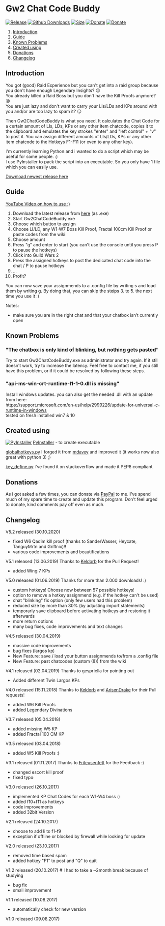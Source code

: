 # Gw2 Chat Code Buddy
[![Release](https://img.shields.io/github/release/m10x/gw2chatcodebuddy.svg?color=brightgreen)](https://github.com/LowkeyFlex/Gw2ChatCodeBuddy/releases)
[![Github Downloads](https://img.shields.io/github/downloads/m10x/gw2chatcodebuddy/total.svg)](https://github.com/LowkeyFlex/Gw2ChatCodeBuddy/releases)
[![Size](https://img.shields.io/badge/size-7.02mb-brightgreen.svg)](https://github.com/LowkeyFlex/Gw2ChatCodeBuddy/releases)
[![Donate](https://img.shields.io/badge/Donate-PayPal-blue.svg)](https://www.paypal.me/LowkeyFlex)
[![Donate](https://img.shields.io/badge/Donate-Coffee-blue.svg)](https://www.buymeacoffee.com/m10xde)

1. [Introduction](#introduction)
2. [Guide](#guide)
3. [Known Problems](#known_problems)
4. [Created using](#created_using)
5. [Donations](#donations)
6. [Changelog](#changelog)

## Introduction <a name="introduction"></a>
You got (good) Raid Experience but you can't get into a raid group because you don't have enough Legendary Insights? :pensive:  
You already killed a Raid Boss but you don't have the Kill Proofs anymore? :persevere:  
You are just lazy and don't want to carry your LIs/LDs and KPs around with you and/or are too lazy to spam it? :smirk:

Then Gw2ChatCodeBuddy is what you need.
It calculates the Chat Code for a certain amount of LIs, LDs, KPs or any other item chatcode, copies it to the clipboard and emulates the key strokes "enter" and "left control" + "v" to post it.
You can assign different amounts of LIs/LDs, KPs or any other item chatcode to the Hotkeys F1-F11 (or even to any other key).

I'm currently learning Python and i wanted to do a script which may be useful for some people. :)  
I use PyInstaller to pack the script into an executable. So you only have 1 file which you can easily use.

[Download newest release here](https://github.com/LowkeyFlex/Gw2ChatCodeBuddy/releases)

## Guide <a name="guide"></a>
[YouTube Video on how to use :)](https://www.youtube.com/watch?v=TT-YfTw1A1U)

1. Download the latest release from [here](https://github.com/LowkeyFlex/Gw2ChatCodeBuddy/releases) (as .exe)
2. Start Gw2ChatCodeBuddy.exe
3. Choose which button to assign
4. Choose LI/LD, any W1-W7 Boss Kill Proof, Fractal 100cm Kill Proof or paste codes from the wiki
5. Choose amount
6. Press "g" and enter to start (you can't use the console until you press P to pause the hotkeys)
7. Click into Guild Wars 2
8. Press the assigned hotkeys to post the dedicated chat code into the chat / P to pause hotkeys 
9. ...
10. Profit?

You can now save your assignmends to a .config file by writing s and load them by writing g.
By doing that, you can skip the steips 3. to 5. the next time you use it :)

Notes: 
- make sure you are in the right chat and that your chatbox isn't currently open

## Known Problems <a name="known_problems"></a>

### "The chatbox is only kind of blinking, but nothing gets pasted"
Try to start Gw2ChatCodeBuddy.exe as administrator and try again.
If it still doesn't work, try to increase the latency.
Feel free to contact me, if you still have this problem, or if it could be resolved by following these steps.

### "api-ms-win-crt-runtime-l1-1-0.dll is missing"
Install windows updates. you can also get the needed .dll with an update from here:  
https://support.microsoft.com/en-us/help/2999226/update-for-universal-c-runtime-in-windows  
tested on fresh installed win7 & 10

## Created using <a name="created_using"></a>
[![PyInstaller](https://www.pyinstaller.org/_downloads/1b658e206c3ac51319fcf6ad45cd591a/pyinstaller-draft1a-35x35-trans.png)](http://www.pyinstaller.org/)  [PyInstaller](http://www.pyinstaller.org/) - to create executable

[globalhotkeys.py](https://gist.github.com/m10x/a9a2eb296fab2106a5ae7c16b8874a4b) I forged it from [mdavey](https://gist.github.com/mdavey/6d40a89dbc15aefcc8cd) and improved it (it works now also great with python 3) ;)

[key_define.py](https://stackoverflow.com/questions/14489013/simulate-python-keypresses-for-controlling-a-game) I've found it on stackoverflow and made it PEP8 compliant

## Donations <a name="donations"></a>
As i got asked a few times, you can donate via [PayPal](https://www.paypal.me/LowkeyFlex) to me.
I've spend much of my spare time to create and update this program.
Don't feel urged to donate, kind comments pay off even as much.

## Changelog <a name="release_notes"></a>
V5.2 released (30.10.2020)
- fixed W6 Qadim kill proof (thanks to SanderWasser, Heycate, TanguyMrtn and Griftnix)!!
- various code improvements and beautifications

V5.1 released (13.06.2019)
Thanks to [Keldorb](https://github.com/Keldorb) for the Pull Request!
- added Wing 7 KPs

V5.0 released (01.06.2019)
Thanks for more than 2.000 downloads! :)
- custom hotkeys! Choose now between 57 possible hotkeys!
- option to remove a hotkey assignmend (e.g. if the hotkey can't be used)
- chat "blinking" fix option (only few users had this problem)
- reduced size by more than 30% (by adjusting import statements)
- temporarly save clipboard before activating hotkeys and restoring it afterwards
- more return options
- many bug fixes, code improvements and text changes

V4.5 released (30.04.2019)
- massive code improvements
- bug fixes (largos kp)
- New Feature: save / load your button assignmends to/from a .config file
- New Feature: past chatcodes (custom (8)) from the wiki

V4.1 released (02.04.2019)
Thanks to gespriella for pointing out
- Added different Twin Largos KPs

V4.0 released (15.11.2018)
Thanks to [Keldorb](https://github.com/Keldorb) and [ArisenDrake](https://github.com/ArisenDrake) for their Pull requests!
- added W6 Kill Proofs
- added Legendary Divinations

V3.7 released (05.04.2018)
- added missing W5 KP
- added Fractal 100 CM KP

V3.5 released (03.04.2018)
- added W5 Kill Proofs :)

V3.1 released (01.11.2017)
Thanks to [Friteusenfett](https://github.com/LowkeyFlex/Gw2ChatCodeBuddy/issues/1) for the Feedback :)
- changed escort kill proof
- fixed typo

V3.0 released (26.10.2017)
- implemented KP Chat Codes for each W1-W4 boss :)
- added f10+f11 as hotkeys
- code improvements
- added 32bit Version

V2.1 released (24.10.2017)
- choose to add li to f1-f9
- exception if offline or blocked by firewall while looking for update

V2.0 released (23.10.2017)
- removed time based spam
- added hotkey "F1" to post and "Q" to quit

V1.2 released (20.10.2017) # I had to take a ~2month break because of studying
- bug fix
- small improvement

V1.1 released (10.08.2017)
- automatically check for new version

V1.0 released (09.08.2017)
